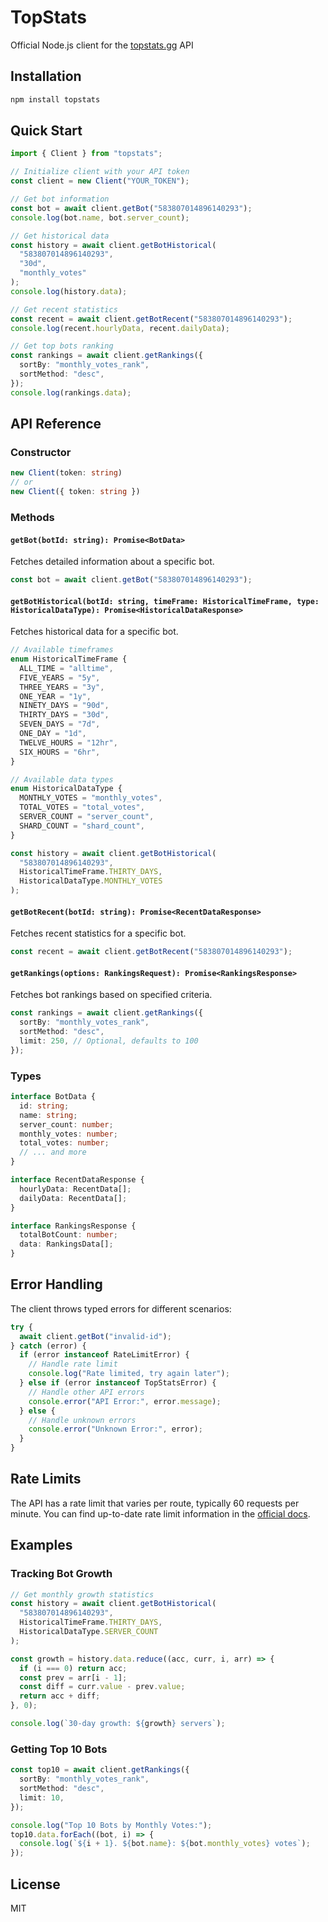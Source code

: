 # TopStats

Official Node.js client for the [topstats.gg](https://topstats.gg) API

## Installation

```bash
npm install topstats
```

## Quick Start

```typescript
import { Client } from "topstats";

// Initialize client with your API token
const client = new Client("YOUR_TOKEN");

// Get bot information
const bot = await client.getBot("583807014896140293");
console.log(bot.name, bot.server_count);

// Get historical data
const history = await client.getBotHistorical(
  "583807014896140293",
  "30d",
  "monthly_votes"
);
console.log(history.data);

// Get recent statistics
const recent = await client.getBotRecent("583807014896140293");
console.log(recent.hourlyData, recent.dailyData);

// Get top bots ranking
const rankings = await client.getRankings({
  sortBy: "monthly_votes_rank",
  sortMethod: "desc",
});
console.log(rankings.data);
```

## API Reference

### Constructor

```typescript
new Client(token: string)
// or
new Client({ token: string })
```

### Methods

#### `getBot(botId: string): Promise<BotData>`

Fetches detailed information about a specific bot.

```typescript
const bot = await client.getBot("583807014896140293");
```

#### `getBotHistorical(botId: string, timeFrame: HistoricalTimeFrame, type: HistoricalDataType): Promise<HistoricalDataResponse>`

Fetches historical data for a specific bot.

```typescript
// Available timeframes
enum HistoricalTimeFrame {
  ALL_TIME = "alltime",
  FIVE_YEARS = "5y",
  THREE_YEARS = "3y",
  ONE_YEAR = "1y",
  NINETY_DAYS = "90d",
  THIRTY_DAYS = "30d",
  SEVEN_DAYS = "7d",
  ONE_DAY = "1d",
  TWELVE_HOURS = "12hr",
  SIX_HOURS = "6hr",
}

// Available data types
enum HistoricalDataType {
  MONTHLY_VOTES = "monthly_votes",
  TOTAL_VOTES = "total_votes",
  SERVER_COUNT = "server_count",
  SHARD_COUNT = "shard_count",
}

const history = await client.getBotHistorical(
  "583807014896140293",
  HistoricalTimeFrame.THIRTY_DAYS,
  HistoricalDataType.MONTHLY_VOTES
);
```

#### `getBotRecent(botId: string): Promise<RecentDataResponse>`

Fetches recent statistics for a specific bot.

```typescript
const recent = await client.getBotRecent("583807014896140293");
```

#### `getRankings(options: RankingsRequest): Promise<RankingsResponse>`

Fetches bot rankings based on specified criteria.

```typescript
const rankings = await client.getRankings({
  sortBy: "monthly_votes_rank",
  sortMethod: "desc",
  limit: 250, // Optional, defaults to 100
});
```

### Types

```typescript
interface BotData {
  id: string;
  name: string;
  server_count: number;
  monthly_votes: number;
  total_votes: number;
  // ... and more
}

interface RecentDataResponse {
  hourlyData: RecentData[];
  dailyData: RecentData[];
}

interface RankingsResponse {
  totalBotCount: number;
  data: RankingsData[];
}
```

## Error Handling

The client throws typed errors for different scenarios:

```typescript
try {
  await client.getBot("invalid-id");
} catch (error) {
  if (error instanceof RateLimitError) {
    // Handle rate limit
    console.log("Rate limited, try again later");
  } else if (error instanceof TopStatsError) {
    // Handle other API errors
    console.error("API Error:", error.message);
  } else {
    // Handle unknown errors
    console.error("Unknown Error:", error);
  }
}
```

## Rate Limits

The API has a rate limit that varies per route, typically 60 requests per minute. You can find up-to-date rate limit information in the [official docs](https://docs.topstats.gg/authentication/ratelimits/).

## Examples

### Tracking Bot Growth

```typescript
// Get monthly growth statistics
const history = await client.getBotHistorical(
  "583807014896140293",
  HistoricalTimeFrame.THIRTY_DAYS,
  HistoricalDataType.SERVER_COUNT
);

const growth = history.data.reduce((acc, curr, i, arr) => {
  if (i === 0) return acc;
  const prev = arr[i - 1];
  const diff = curr.value - prev.value;
  return acc + diff;
}, 0);

console.log(`30-day growth: ${growth} servers`);
```

### Getting Top 10 Bots

```typescript
const top10 = await client.getRankings({
  sortBy: "monthly_votes_rank",
  sortMethod: "desc",
  limit: 10,
});

console.log("Top 10 Bots by Monthly Votes:");
top10.data.forEach((bot, i) => {
  console.log(`${i + 1}. ${bot.name}: ${bot.monthly_votes} votes`);
});
```

## License

MIT
